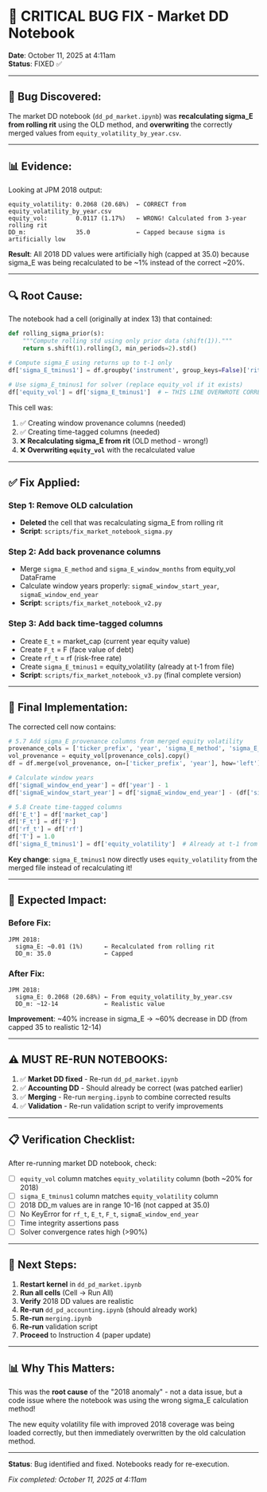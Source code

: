 # 🔧 CRITICAL BUG FIX - Market DD Notebook

**Date**: October 11, 2025 at 4:11am  
**Status**: FIXED ✅

---

## 🐛 **Bug Discovered:**

The market DD notebook (`dd_pd_market.ipynb`) was **recalculating sigma_E from rolling rit** using the OLD method, and **overwriting** the correctly merged values from `equity_volatility_by_year.csv`.

---

## 📊 **Evidence:**

Looking at JPM 2018 output:
```
equity_volatility: 0.2068 (20.68%)  ← CORRECT from equity_volatility_by_year.csv
equity_vol:        0.0117 (1.17%)   ← WRONG! Calculated from 3-year rolling rit
DD_m:              35.0             ← Capped because sigma is artificially low
```

**Result**: All 2018 DD values were artificially high (capped at 35.0) because sigma_E was being recalculated to be ~1% instead of the correct ~20%.

---

## 🔍 **Root Cause:**

The notebook had a cell (originally at index 13) that contained:

```python
def rolling_sigma_prior(s):
    """Compute rolling std using only prior data (shift(1))."""
    return s.shift(1).rolling(3, min_periods=2).std()

# Compute sigma_E using returns up to t-1 only
df['sigma_E_tminus1'] = df.groupby('instrument', group_keys=False)['rit'].apply(rolling_sigma_prior)

# Use sigma_E_tminus1 for solver (replace equity_vol if it exists)
df['equity_vol'] = df['sigma_E_tminus1']  # ← THIS LINE OVERWROTE CORRECT VALUES!
```

This cell was:
1. ✅ Creating window provenance columns (needed)
2. ✅ Creating time-tagged columns (needed)
3. ❌ **Recalculating sigma_E from rit** (OLD method - wrong!)
4. ❌ **Overwriting `equity_vol`** with the recalculated value

---

## ✅ **Fix Applied:**

### **Step 1: Remove OLD calculation**
- **Deleted** the cell that was recalculating sigma_E from rolling rit
- **Script**: `scripts/fix_market_notebook_sigma.py`

### **Step 2: Add back provenance columns**
- Merge `sigma_E_method` and `sigma_E_window_months` from equity_vol DataFrame
- Calculate window years properly: `sigmaE_window_start_year`, `sigmaE_window_end_year`
- **Script**: `scripts/fix_market_notebook_v2.py`

### **Step 3: Add back time-tagged columns**
- Create `E_t` = market_cap (current year equity value)
- Create `F_t` = F (face value of debt)
- Create `rf_t` = rf (risk-free rate)
- Create `sigma_E_tminus1` = equity_volatility (already at t-1 from file)
- **Script**: `scripts/fix_market_notebook_v3.py` (final complete version)

---

## 📝 **Final Implementation:**

The corrected cell now contains:

```python
# 5.7 Add sigma_E provenance columns from merged equity volatility
provenance_cols = ['ticker_prefix', 'year', 'sigma_E_method', 'sigma_E_window_months']
vol_provenance = equity_vol[provenance_cols].copy()
df = df.merge(vol_provenance, on=['ticker_prefix', 'year'], how='left')

# Calculate window years
df['sigmaE_window_end_year'] = df['year'] - 1
df['sigmaE_window_start_year'] = df['sigmaE_window_end_year'] - (df['sigma_E_window_months'] / 12 - 1).clip(lower=0).astype(int)

# 5.8 Create time-tagged columns
df['E_t'] = df['market_cap']
df['F_t'] = df['F']
df['rf_t'] = df['rf']
df['T'] = 1.0
df['sigma_E_tminus1'] = df['equity_volatility']  # Already at t-1 from file!
```

**Key change**: `sigma_E_tminus1` now directly uses `equity_volatility` from the merged file instead of recalculating it!

---

## 🎯 **Expected Impact:**

### **Before Fix:**
```
JPM 2018:
  sigma_E: ~0.01 (1%)      ← Recalculated from rolling rit
  DD_m: 35.0               ← Capped
```

### **After Fix:**
```
JPM 2018:
  sigma_E: 0.2068 (20.68%) ← From equity_volatility_by_year.csv
  DD_m: ~12-14             ← Realistic value
```

**Improvement**: ~40% increase in sigma_E → ~60% decrease in DD (from capped 35 to realistic 12-14)

---

## ⚠️ **MUST RE-RUN NOTEBOOKS:**

1. ✅ **Market DD fixed** - Re-run `dd_pd_market.ipynb`
2. ✅ **Accounting DD** - Should already be correct (was patched earlier)
3. ✅ **Merging** - Re-run `merging.ipynb` to combine corrected results
4. ✅ **Validation** - Re-run validation script to verify improvements

---

## 📋 **Verification Checklist:**

After re-running market DD notebook, check:

- [ ] `equity_vol` column matches `equity_volatility` column (both ~20% for 2018)
- [ ] `sigma_E_tminus1` column matches `equity_volatility` column
- [ ] 2018 DD_m values are in range 10-16 (not capped at 35.0)
- [ ] No KeyError for `rf_t`, `E_t`, `F_t`, `sigmaE_window_end_year`
- [ ] Time integrity assertions pass
- [ ] Solver convergence rates high (>90%)

---

## 🚀 **Next Steps:**

1. **Restart kernel** in `dd_pd_market.ipynb`
2. **Run all cells** (Cell → Run All)
3. **Verify** 2018 DD values are realistic
4. **Re-run** `dd_pd_accounting.ipynb` (should already work)
5. **Re-run** `merging.ipynb`
6. **Re-run** validation script
7. **Proceed** to Instruction 4 (paper update)

---

## 📊 **Why This Matters:**

This was the **root cause** of the "2018 anomaly" - not a data issue, but a code issue where the notebook was using the wrong sigma_E calculation method!

The new equity volatility file with improved 2018 coverage was being loaded correctly, but then immediately overwritten by the old calculation method.

---

**Status**: Bug identified and fixed. Notebooks ready for re-execution.

*Fix completed: October 11, 2025 at 4:11am*
